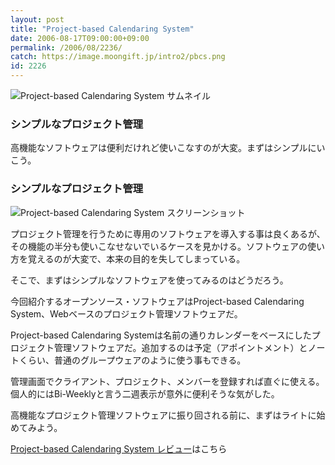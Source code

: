 ```yaml
---
layout: post
title: "Project-based Calendaring System"
date: 2006-08-17T09:00:00+09:00
permalink: /2006/08/2236/
catch: https://image.moongift.jp/intro2/pbcs.png
id: 2226
---
```

 ![Project-based Calendaring System サムネイル](https://image.moongift.jp/intro2/pbcs.t.png "Project-based Calendaring System サムネイル")
  

### シンプルなプロジェクト管理
  
高機能なソフトウェアは便利だけれど使いこなすのが大変。まずはシンプルにいこう。  
<!--more-->  

### シンプルなプロジェクト管理
  

![Project-based Calendaring System スクリーンショット](https://image.moongift.jp/intro2/pbcs.png "Project-based Calendaring System スクリーンショット")

  

プロジェクト管理を行うために専用のソフトウェアを導入する事は良くあるが、その機能の半分も使いこなせないでいるケースを見かける。ソフトウェアの使い方を覚えるのが大変で、本来の目的を失してしまっている。

  

そこで、まずはシンプルなソフトウェアを使ってみるのはどうだろう。

  

今回紹介するオープンソース・ソフトウェアはProject-based Calendaring System、Webベースのプロジェクト管理ソフトウェアだ。

  

Project-based Calendaring Systemは名前の通りカレンダーをベースにしたプロジェクト管理ソフトウェアだ。追加するのは予定（アポイントメント）とノートくらい、普通のグループウェアのように使う事もできる。

  

管理画面でクライアント、プロジェクト、メンバーを登録すれば直ぐに使える。個人的にはBi-Weeklyと言う二週表示が意外に便利そうな気がした。

  

高機能なプロジェクト管理ソフトウェアに振り回される前に、まずはライトに始めてみよう。

  

[Project-based Calendaring System レビュー](http://oss.moongift.jp/review/i-2235.html)はこちら

